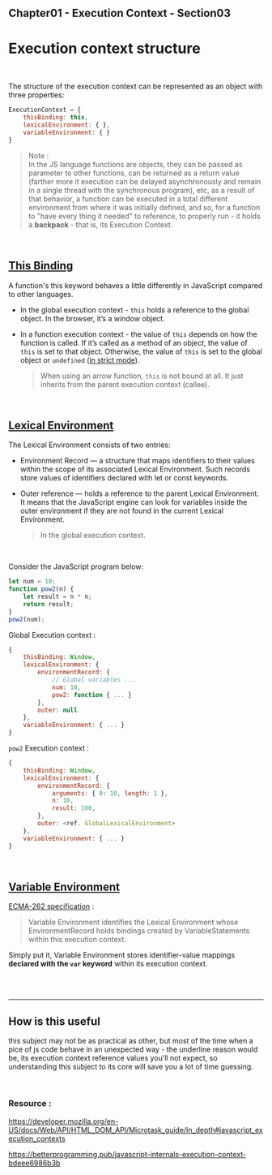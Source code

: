 


## Chapter01 - Execution Context - Section03

# Execution context structure

<br>

The structure of the execution context can be represented as an object with three properties:

```js
ExecutionContext = {
    thisBinding: this,
    lexicalEnvironment: { },
    variableEnvironment: { }
}
```

> Note : <br>
In the JS language functions are objects, they can be passed as parameter to other functions, can be returned as a return value (farther more it execution can be delayed asynchronously and remain in a single thread with the synchronous program), etc, as a result of that behavior, a function can be executed in a total different environment from where it was initially defined, and so, for a function to "have every thing it needed" to reference, to properly run - it holds a **backpack** - that is, its Execution Context.

<br>

## <u> This Binding </u>

A function's this keyword behaves a little differently in JavaScript compared to other languages. 

* In the global execution context - `this` holds a reference to the global object. In the browser, it’s a window object.

* In a function execution context - the value of `this` depends on how the function is called. 
If it’s called as a method of an object, the value of `this` is set to that object. Otherwise, the value of `this` is set to the global object or `undefined` ([in strict mode](https://developer.mozilla.org/en-US/docs/Web/JavaScript/Reference/Strict_mode)).

    > When using an arrow function, `this` is not bound at all. It just inherits from the parent execution context (callee).

<br>

## <u> Lexical Environment </u>

The Lexical Environment consists of two entries:

* Environment Record — a structure that maps identifiers to their values within the scope of its associated Lexical Environment. Such records store values of identifiers declared with let or const keywords.
* Outer reference — holds a reference to the parent Lexical Environment. It means that the JavaScript engine can look for variables inside the outer environment if they are not found in the current Lexical Environment.

    > In the global execution context.

<br>


Consider the JavaScript program below: 

```js
let num = 10;
function pow2(n) {
    let result = n * n;
    return result;
}
pow2(num);

```

Global Execution context :

```js
{
    thisBinding: Window,
    lexicalEnvironment: { 
        environmentRecord: {
            // Global variables ...
            num: 10,
            pow2: function { ... }
        },
        outer: null
    },
    variableEnvironment: { ... }
}
```

`pow2` Execution context :

```js
{
    thisBinding: Window,
    lexicalEnvironment: { 
        environmentRecord: {
            arguments: { 0: 10, length: 1 },
            n: 10,
            result: 100,
        },
        outer: <ref. GlobalLexicalEnvironment>
    },
    variableEnvironment: { ... }
}
```

<br>


## <u> Variable Environment </u>

[ECMA-262 specification](https://262.ecma-international.org/10.0/#table-23) :

> Variable Environment identifies the Lexical Environment whose EnvironmentRecord holds bindings created by VariableStatements within this execution context.

Simply put it, Variable Environment stores identifier-value mappings **declared with the `var` keyword** within its execution context.

<br>
<br>

----

## How is this useful 

this subject may not be as practical as other, but most of the time when a pice of js code behave in an unexpected way - the underline reason would be, its execution context reference values you'll not expect, so understanding this subject to its core will save you a lot of time guessing.


<br>

### Resource : 

https://developer.mozilla.org/en-US/docs/Web/API/HTML_DOM_API/Microtask_guide/In_depth#javascript_execution_contexts

https://betterprogramming.pub/javascript-internals-execution-context-bdeee6986b3b